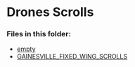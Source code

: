 <!-- C:\Users\razer\Desktop\walkerrh.github.io\SCROLLS_FOLDER\DRONES\DRONES_SCROLLS.md -->

# Drones Scrolls

















### Files in this folder:
- [empty](/SCROLLS_FOLDER/DRONES/empty.txt)
- [GAINESVILLE_FIXED_WING_SCROLLS](/SCROLLS_FOLDER/DRONES/GAINESVILLE_FIXED_WING/GAINESVILLE_FIXED_WING_SCROLLS.html)
